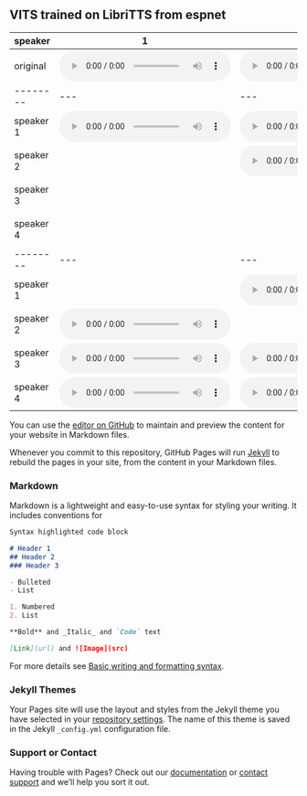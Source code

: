## VITS trained on LibriTTS from espnet



speaker | 1 | 2 | 3 | 4 |
--------|---|---|---|---|
original | <audio src="samples/test_1.wav" controls preload></audio> | <audio src="samples/test_2.wav" controls preload></audio> | <audio src="samples/test_3.wav" controls preload></audio> | <audio src="samples/test_4.wav" controls preload></audio>
--------|---|---|---|---|
speaker 1 | <audio src="samples/test_1_1_0.5.wav" controls preload></audio> | <audio src="samples/test_1_2_0.5.wav" controls preload></audio> | <audio src="samples/test_1_3_0.5.wav" controls preload></audio> | <audio src="samples/test_1_4_0.5.wav" controls preload></audio>
speaker 2 |  | <audio src="samples/test_2_2_0.5.wav" controls preload></audio> | <audio src="samples/test_2_3_0.5.wav" controls preload></audio> | <audio src="samples/test_2_4_0.5.wav" controls preload></audio>
speaker 3 |  |  | <audio src="samples/test_3_3_0.5.wav" controls preload></audio> | <audio src="samples/test_3_4_0.5.wav" controls preload></audio>
speaker 4 |  |  |  | <audio src="samples/test_4_4_0.5.wav" controls preload></audio>
--------|---|---|---|---|
speaker 1 |  | <audio src="samples/test_1_2_0.3.wav" controls preload></audio> | <audio src="samples/test_1_3_0.3.wav" controls preload></audio> | <audio src="samples/test_1_4_0.3.wav" controls preload></audio>
speaker 2 | <audio src="samples/test_2_1_0.3.wav" controls preload></audio> |  | <audio src="samples/test_2_3_0.3.wav" controls preload></audio> | <audio src="samples/test_2_4_0.3.wav" controls preload></audio>
speaker 3 | <audio src="samples/test_3_1_0.3.wav" controls preload></audio> | <audio src="samples/test_3_2_0.3.wav" controls preload></audio> |  | <audio src="samples/test_3_4_0.3.wav" controls preload></audio>
speaker 4 | <audio src="samples/test_4_1_0.3.wav" controls preload></audio> | <audio src="samples/test_4_2_0.3.wav" controls preload></audio> | <audio src="samples/test_4_3_0.3.wav" controls preload></audio> | 



You can use the [editor on GitHub](https://github.com/Lemlak/examples/edit/main/README.md) to maintain and preview the content for your website in Markdown files.

Whenever you commit to this repository, GitHub Pages will run [Jekyll](https://jekyllrb.com/) to rebuild the pages in your site, from the content in your Markdown files.

### Markdown

Markdown is a lightweight and easy-to-use syntax for styling your writing. It includes conventions for

```markdown
Syntax highlighted code block

# Header 1
## Header 2
### Header 3

- Bulleted
- List

1. Numbered
2. List

**Bold** and _Italic_ and `Code` text

[Link](url) and ![Image](src)
```

For more details see [Basic writing and formatting syntax](https://docs.github.com/en/github/writing-on-github/getting-started-with-writing-and-formatting-on-github/basic-writing-and-formatting-syntax).

### Jekyll Themes

Your Pages site will use the layout and styles from the Jekyll theme you have selected in your [repository settings](https://github.com/Lemlak/examples/settings/pages). The name of this theme is saved in the Jekyll `_config.yml` configuration file.

### Support or Contact

Having trouble with Pages? Check out our [documentation](https://docs.github.com/categories/github-pages-basics/) or [contact support](https://support.github.com/contact) and we’ll help you sort it out.
